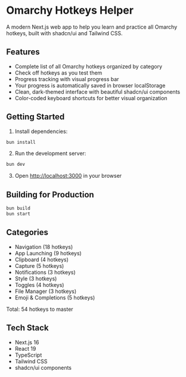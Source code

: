 # Omarchy Hotkeys Helper

A modern Next.js web app to help you learn and practice all Omarchy hotkeys, built with shadcn/ui and Tailwind CSS.

## Features

- Complete list of all Omarchy hotkeys organized by category
- Check off hotkeys as you test them
- Progress tracking with visual progress bar
- Your progress is automatically saved in browser localStorage
- Clean, dark-themed interface with beautiful shadcn/ui components
- Color-coded keyboard shortcuts for better visual organization

## Getting Started

1. Install dependencies:
```bash
bun install
```

2. Run the development server:
```bash
bun dev
```

3. Open [http://localhost:3000](http://localhost:3000) in your browser

## Building for Production

```bash
bun build
bun start
```

## Categories

- Navigation (18 hotkeys)
- App Launching (9 hotkeys)
- Clipboard (4 hotkeys)
- Capture (5 hotkeys)
- Notifications (3 hotkeys)
- Style (3 hotkeys)
- Toggles (4 hotkeys)
- File Manager (3 hotkeys)
- Emoji & Completions (5 hotkeys)

Total: 54 hotkeys to master

## Tech Stack

- Next.js 16
- React 19
- TypeScript
- Tailwind CSS
- shadcn/ui components
